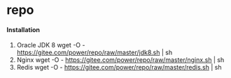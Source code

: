 # repo

#### Installation

1.  Oracle JDK 8
    wget -O - https://gitee.com/power/repo/raw/master/jdk8.sh | sh
2.  Nginx
    wget -O - https://gitee.com/power/repo/raw/master/nginx.sh | sh
3.  Redis
    wget -O - https://gitee.com/power/repo/raw/master/redis.sh | sh
